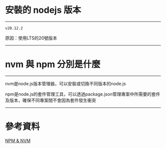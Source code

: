 #  安裝的 nodejs 版本
___
`v20.12.2`

原因：使用LTS的20號版本
___
#  nvm 與 npm 分別是什麼
___
nvm是node.js版本管理器，可以安裝或切換不同版本的node.js

npm是node.js的套件管理工具，可以透過package.json管理專案中所需要的套件及版本，確保不同專案間不會因為套件發生衝突
___
#  參考資料
 [NPM & NVM](https://medium.com/@alihassan./npm-nvm-10270d56da08)
